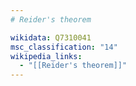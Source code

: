 ```yaml
---
# Reider's theorem

wikidata: Q7310041
msc_classification: "14"
wikipedia_links:
  - "[[Reider's theorem]]"
---
```

